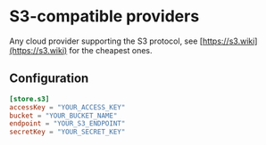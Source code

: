 # S3-compatible providers

Any cloud provider supporting the S3 protocol, see [https://s3.wiki](https://s3.wiki) for the cheapest ones.

## Configuration

```toml
[store.s3]
accessKey = "YOUR_ACCESS_KEY"
bucket = "YOUR_BUCKET_NAME"
endpoint = "YOUR_S3_ENDPOINT"
secretKey = "YOUR_SECRET_KEY"
```